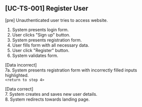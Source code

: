 [UC-TS-001] Register User
---

[pre] Unauthenticated user tries to access website.

1. System presents login form.
2. User clicks "Sign up" button.
3. System presents registration form.
4. User fills form with all necessary data.
5. User click "Register" button.
6. System validates form.

[Data incorrect] <br/>
    7a. System presents registration form with incorrectly filled inputs highlighted. <br/>
    `<return to step 4>`

[Data correct] <br/>
   7. System creates and saves new user details. <br/>
   8. System redirects towards landing page.